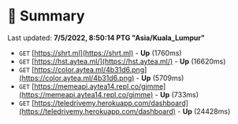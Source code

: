 # 📖 Summary
Last updated: **7/5/2022, 8:50:14 PTG "Asia/Kuala_Lumpur"**

- `GET` [https://shrt.ml](https://shrt.ml) - **Up** (1760ms)
- `GET` [https://hst.aytea.ml/](https://hst.aytea.ml/) - **Up** (16620ms)
- `GET` [https://color.aytea.ml/4b31d6.png](https://color.aytea.ml/4b31d6.png) - **Up** (5709ms)
- `GET` [https://memeapi.aytea14.repl.co/gimme](https://memeapi.aytea14.repl.co/gimme) - **Up** (733ms)
- `GET` [https://teledrivemy.herokuapp.com/dashboard](https://teledrivemy.herokuapp.com/dashboard) - **Up** (24428ms)

